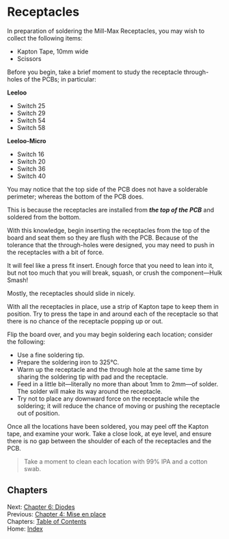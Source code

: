 # Receptacles
In preparation of soldering the Mill-Max Receptacles, you may wish to collect the following items:

* Kapton Tape, 10mm wide
* Scissors

Before you begin, take a brief moment to study the receptacle through-holes of the PCBs; in particular:

**Leeloo**
* Switch 25
* Switch 29
* Switch 54
* Switch 58

**Leeloo-Micro**
* Switch 16
* Switch 20
* Switch 36
* Switch 40

You may notice that the top side of the PCB does not have a solderable perimeter; whereas the bottom of the PCB does.

This is because the receptacles are installed from ***the top of the PCB*** and soldered from the bottom.

With this knowledge, begin inserting the receptacles from the top of the board and seat them so they are flush with the PCB.  Because of the tolerance that the through-holes were designed, you may need to push in the receptacles with a bit of force.

It will feel like a press fit insert.  Enough force that you need to lean into it, but not too much that you will break, squash, or crush the component—Hulk Smash!

Mostly, the receptacles should slide in nicely.

With all the receptacles in place, use a strip of Kapton tape to keep them in position.  Try to press the tape in and around each of the receptacle so that there is no chance of the receptacle popping up or out.

Flip the board over, and you may begin soldering each location; consider the following:

* Use a fine soldering tip.
* Prepare the soldering iron to 325℃.
* Warm up the receptacle and the through hole at the same time by sharing the soldering tip with pad and the receptacle.
* Feed in a little bit—literally no more than about 1mm to 2mm—of solder.  The solder will make its way around the receptacle.
* Try not to place any downward force on the receptacle while the soldering; it will reduce the chance of moving or pushing the receptacle out of position.

Once all the locations have been soldered, you may peel off the Kapton tape, and examine your work.  Take a close look, at eye level, and ensure there is no gap between the shoulder of each of the receptacles and the PCB.

> Take a moment to clean each location with 99% IPA and a cotton swab.

## Chapters
Next: [Chapter 6: Diodes](6-Diodes.md) \
Previous: [Chapter 4: Mise en place](4-Mise-en-place.md) \
Chapters: [Table of Contents](README.md) \
Home: [Index](/README.md)
